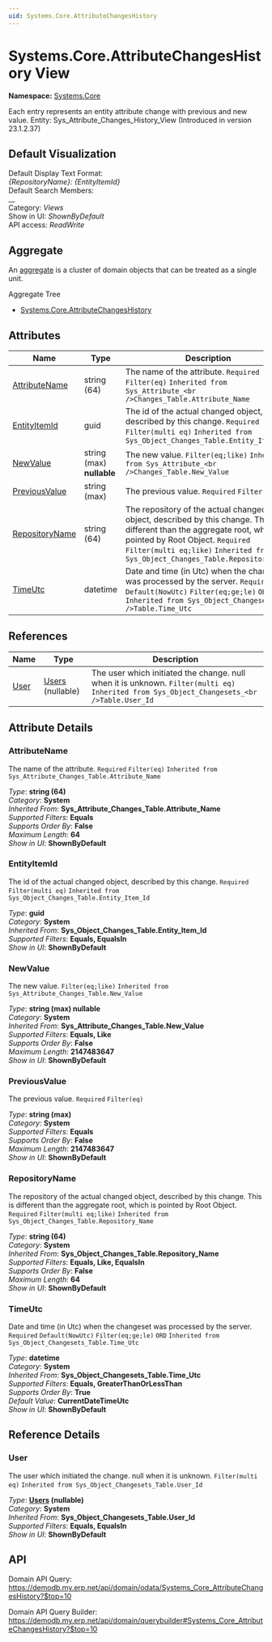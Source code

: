 ```yaml
---
uid: Systems.Core.AttributeChangesHistory
---
```

# Systems.Core.AttributeChangesHistory View

**Namespace:** [Systems.Core](Systems.Core.md)  

Each entry represents an entity attribute change with previous and new value. Entity: Sys_Attribute_Changes_History_View (Introduced in version 23.1.2.37)

## Default Visualization
Default Display Text Format:  
_{RepositoryName}: {EntityItemId}_  
Default Search Members:  
__  
Category:  _Views_  
Show in UI:  _ShownByDefault_  
API access:  _ReadWrite_  

## Aggregate
An [aggregate](https://docs.erp.net/tech/advanced/concepts/aggregates.html) is a cluster of domain objects that can be treated as a single unit.  

Aggregate Tree  
* [Systems.Core.AttributeChangesHistory](Systems.Core.AttributeChangesHistory.md)  

## Attributes

| Name | Type | Description |
| ---- | ---- | --- |
| [AttributeName](Systems.Core.AttributeChangesHistory.md#attributename) | string (64) | The name of the attribute. `Required` `Filter(eq)` `Inherited from Sys_Attribute_<br />Changes_Table.Attribute_Name` 
| [EntityItemId](Systems.Core.AttributeChangesHistory.md#entityitemid) | guid | The id of the actual changed object, described by this change. `Required` `Filter(multi eq)` `Inherited from Sys_Object_Changes_Table.Entity_Item_Id` 
| [NewValue](Systems.Core.AttributeChangesHistory.md#newvalue) | string (max) __nullable__ | The new value. `Filter(eq;like)` `Inherited from Sys_Attribute_<br />Changes_Table.New_Value` 
| [PreviousValue](Systems.Core.AttributeChangesHistory.md#previousvalue) | string (max) | The previous value. `Required` `Filter(eq)` 
| [RepositoryName](Systems.Core.AttributeChangesHistory.md#repositoryname) | string (64) | The repository of the actual changed object, described by this change. This is different than the aggregate root, which is pointed by Root Object. `Required` `Filter(multi eq;like)` `Inherited from Sys_Object_Changes_Table.Repository_Name` 
| [TimeUtc](Systems.Core.AttributeChangesHistory.md#timeutc) | datetime | Date and time (in Utc) when the changeset was processed by the server. `Required` `Default(NowUtc)` `Filter(eq;ge;le)` `ORD` `Inherited from Sys_Object_Changesets_<br />Table.Time_Utc` 

## References

| Name | Type | Description |
| ---- | ---- | --- |
| [User](Systems.Core.AttributeChangesHistory.md#user) | [Users](Systems.Security.Users.md) (nullable) | The user which initiated the change. null when it is unknown. `Filter(multi eq)` `Inherited from Sys_Object_Changesets_<br />Table.User_Id` |


## Attribute Details

### AttributeName

The name of the attribute. `Required` `Filter(eq)` `Inherited from Sys_Attribute_Changes_Table.Attribute_Name`

_Type_: **string (64)**  
_Category_: **System**  
_Inherited From_: **Sys_Attribute_Changes_Table.Attribute_Name**  
_Supported Filters_: **Equals**  
_Supports Order By_: **False**  
_Maximum Length_: **64**  
_Show in UI_: **ShownByDefault**  

### EntityItemId

The id of the actual changed object, described by this change. `Required` `Filter(multi eq)` `Inherited from Sys_Object_Changes_Table.Entity_Item_Id`

_Type_: **guid**  
_Category_: **System**  
_Inherited From_: **Sys_Object_Changes_Table.Entity_Item_Id**  
_Supported Filters_: **Equals, EqualsIn**  
_Show in UI_: **ShownByDefault**  

### NewValue

The new value. `Filter(eq;like)` `Inherited from Sys_Attribute_Changes_Table.New_Value`

_Type_: **string (max) __nullable__**  
_Category_: **System**  
_Inherited From_: **Sys_Attribute_Changes_Table.New_Value**  
_Supported Filters_: **Equals, Like**  
_Supports Order By_: **False**  
_Maximum Length_: **2147483647**  
_Show in UI_: **ShownByDefault**  

### PreviousValue

The previous value. `Required` `Filter(eq)`

_Type_: **string (max)**  
_Category_: **System**  
_Supported Filters_: **Equals**  
_Supports Order By_: **False**  
_Maximum Length_: **2147483647**  
_Show in UI_: **ShownByDefault**  

### RepositoryName

The repository of the actual changed object, described by this change. This is different than the aggregate root, which is pointed by Root Object. `Required` `Filter(multi eq;like)` `Inherited from Sys_Object_Changes_Table.Repository_Name`

_Type_: **string (64)**  
_Category_: **System**  
_Inherited From_: **Sys_Object_Changes_Table.Repository_Name**  
_Supported Filters_: **Equals, Like, EqualsIn**  
_Supports Order By_: **False**  
_Maximum Length_: **64**  
_Show in UI_: **ShownByDefault**  

### TimeUtc

Date and time (in Utc) when the changeset was processed by the server. `Required` `Default(NowUtc)` `Filter(eq;ge;le)` `ORD` `Inherited from Sys_Object_Changesets_Table.Time_Utc`

_Type_: **datetime**  
_Category_: **System**  
_Inherited From_: **Sys_Object_Changesets_Table.Time_Utc**  
_Supported Filters_: **Equals, GreaterThanOrLessThan**  
_Supports Order By_: **True**  
_Default Value_: **CurrentDateTimeUtc**  
_Show in UI_: **ShownByDefault**  


## Reference Details

### User

The user which initiated the change. null when it is unknown. `Filter(multi eq)` `Inherited from Sys_Object_Changesets_Table.User_Id`

_Type_: **[Users](Systems.Security.Users.md) (nullable)**  
_Category_: **System**  
_Inherited From_: **Sys_Object_Changesets_Table.User_Id**  
_Supported Filters_: **Equals, EqualsIn**  
_Show in UI_: **ShownByDefault**  


## API

Domain API Query:
<https://demodb.my.erp.net/api/domain/odata/Systems_Core_AttributeChangesHistory?$top=10>

Domain API Query Builder:
<https://demodb.my.erp.net/api/domain/querybuilder#Systems_Core_AttributeChangesHistory?$top=10>

